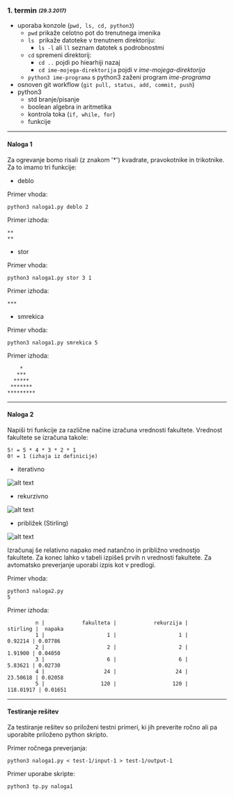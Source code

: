 ### 1. termin <sub><sup>*(29.3.2017)*<sup><sub>
- uporaba konzole (```pwd, ls, cd, python3```)
  - ```pwd``` prikaže celotno pot do trenutnega imenika
  - ```ls ``` prikaže datoteke v trenutnem direktoriju:
    - ```ls -l``` ali ```ll``` seznam datotek s podrobnostmi
  - ```cd``` spremeni direktorij:
    - ```cd ..``` pojdi po hiearhiji nazaj
    - ```cd ime-mojega-direktorija``` pojdi v *ime-mojega-direktorija*
  - ```python3 ime-programa``` s python3 zaženi program *ime-programa*
- osnoven git workflow (```git pull, status, add, commit, push```)
- python3
  - std branje/pisanje
  - boolean algebra in aritmetika
  - kontrola toka (```if, while, for```)
  - funkcije

***
#### Naloga 1
Za ogrevanje bomo risali (z znakom '*') kvadrate, pravokotnike in trikotnike.
Za to imamo tri funkcije:
- deblo

Primer vhoda:    
```
python3 naloga1.py deblo 2
```

Primer izhoda:   
```
**
**
```
- stor

Primer vhoda:    
```
python3 naloga1.py stor 3 1
```

Primer izhoda:   
```
***
```
- smrekica

Primer vhoda:    
```
python3 naloga1.py smrekica 5
```

Primer izhoda:   
```
    *
   ***
  *****
 *******
*********
```
***
#### Naloga 2
Napiši tri funkcije za različne načine izračuna vrednosti fakultete.
Vrednost fakultete se izračuna takole:
```
5! = 5 * 4 * 3 * 2 * 1
0! = 1 (izhaja iz definicije)
```
- iterativno

![alt text](https://wikimedia.org/api/rest_v1/media/math/render/svg/a7c28fa7a3b7ed2244d5d3f88ef0dc289a25b643 "fakulteta iteracija")
- rekurzivno

![alt text](https://wikimedia.org/api/rest_v1/media/math/render/svg/0aa940d197f80ace5839c8596a61ae3e00a5e260 "fakulteta rekurzija")
- približek (Stirling)

![alt text](https://wikimedia.org/api/rest_v1/media/math/render/svg/15b10f6b044657c32e5572151e17880fa78bb5e8 "Stirling formula")

Izračunaj še relativno napako med natančno in približno vrednostjo fakultete.
Za konec lahko v tabeli izpišeš prvih n vrednosti fakultete.
Za avtomatsko preverjanje uporabi izpis kot v predlogi.

Primer vhoda:    
```
python3 naloga2.py
5
```

Primer izhoda:   
```
         n |            fakulteta |            rekurzija |                  stirling |  napaka
         1 |                    1 |                    1 |                   0.92214 | 0.07786
         2 |                    2 |                    2 |                   1.91900 | 0.04050
         3 |                    6 |                    6 |                   5.83621 | 0.02730
         4 |                   24 |                   24 |                  23.50618 | 0.02058
         5 |                  120 |                  120 |                 118.01917 | 0.01651
```

***
#### Testiranje rešitev
Za testiranje rešitev so priloženi testni primeri, ki jih preverite ročno ali pa uporabite priloženo python skripto.

Primer ročnega preverjanja:

```python3 naloga1.py < test-1/input-1 > test-1/output-1```

Primer uporabe skripte:

```python3 tp.py naloga1```

